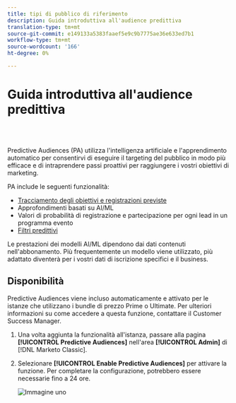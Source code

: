 ```yaml
---
title: tipi di pubblico di riferimento
description: Guida introduttiva all'audience predittiva
translation-type: tm+mt
source-git-commit: e149133a5383faaef5e9c9b7775ae36e633ed7b1
workflow-type: tm+mt
source-wordcount: '166'
ht-degree: 0%

---
```



# Guida introduttiva all&#39;audience predittiva

<br> 

Predictive Audiences (PA) utilizza l&#39;intelligenza artificiale e l&#39;apprendimento automatico per consentirvi di eseguire il targeting del pubblico in modo più efficace e di intraprendere passi proattivi per raggiungere i vostri obiettivi di marketing.

PA include le seguenti funzionalità:

* [Tracciamento degli obiettivi e registrazioni previste](/help/sky/understanding-goal-tracking-and-projected-registrations.md)
* Approfondimenti basati su AI/ML
* Valori di probabilità di registrazione e partecipazione per ogni lead in un programma evento
* [Filtri predittivi](/help/sky/predictive-filters.md)

Le prestazioni dei modelli AI/ML dipendono dai dati contenuti nell&#39;abbonamento. Più frequentemente un modello viene utilizzato, più adattato diventerà per i vostri dati di iscrizione specifici e il business.

## Disponibilità

Predictive Audiences viene incluso automaticamente e attivato per le istanze che utilizzano i bundle di prezzo Prime o Ultimate. Per ulteriori informazioni su come accedere a questa funzione, contattare il Customer Success Manager.

1. Una volta aggiunta la funzionalità all&#39;istanza, passare alla pagina **[!UICONTROL Predictive Audiences]** nell&#39;area **[!UICONTROL Admin]** di [!DNL Marketo Classic].

1. Selezionare **[!UICONTROL Enable Predictive Audiences]** per attivare la funzione. Per completare la configurazione, potrebbero essere necessarie fino a 24 ore.

   ![Immagine uno](/help/sky/assets/predictive-audiences/getting-started-with-predictive-audiences/getting-started-with-predictive-audiences-1.png)
